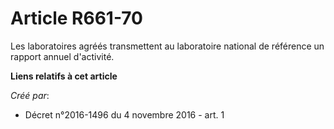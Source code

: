 # Article R661-70

Les laboratoires agréés transmettent au laboratoire national de référence un rapport annuel d'activité.

**Liens relatifs à cet article**

_Créé par_:

  - Décret n°2016-1496 du 4 novembre 2016 - art. 1
